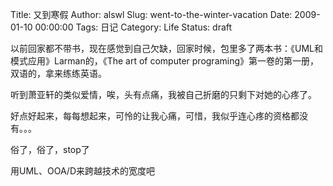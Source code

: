 Title: 又到寒假
Author: alswl
Slug: went-to-the-winter-vacation
Date: 2009-01-10 00:00:00
Tags: 日记
Category: Life
Status: draft

以前回家都不带书，现在感觉到自己欠缺，回家时候，包里多了两本书：《UML和模式应用》Larman的，《The art of computer
programing》第一卷的第一册，双语的，拿来练练英语。

听到萧亚轩的类似爱情，唉，头有点痛，我被自己折磨的只剩下对她的心疼了。

好点好起来，每每想起来，可怜的让我心痛，可惜，我似乎连心疼的资格都没有。。。

俗了，俗了，stop了

用UML、OOA/D来跨越技术的宽度吧

